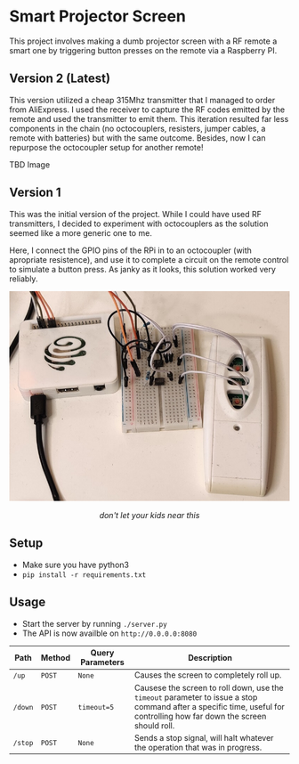 # Smart Projector Screen

This project involves making a dumb projector screen with a RF remote a smart one by triggering button presses on the remote via a Raspberry PI.

## Version 2 (Latest)

This version utilized a cheap 315Mhz transmitter that I managed to order from AliExpress. I used the receiver to capture the RF codes emitted by the remote and used the transmitter to emit them. This iteration resulted far less components in the chain (no octocouplers, resisters, jumper cables, a remote with batteries) but with the same outcome. Besides, now I can repurpose the octocoupler setup for another remote!

TBD Image

## Version 1

This was the initial version of the project. While I could have used RF transmitters, I decided to experiment with octocouplers as the solution seemed like a more generic one to me. 

Here, I connect the GPIO pins of the RPi in to an octocoupler (with apropriate resistence), and use it to complete a circuit on the remote control to simulate a button press. As janky as it looks, this solution worked very reliably.

<center>

![](assets/setup.jpg)

_don't let your kids near this_

</center>

## Setup

- Make sure you have python3
- `pip install -r requirements.txt`

## Usage

- Start the server by running `./server.py`
- The API is now availble on `http://0.0.0.0:8080`

| Path    | Method | Query Parameters | Description                                                                                                                                                             |
| ------- | ------ | ---------------- | ----------------------------------------------------------------------------------------------------------------------------------------------------------------------- |
| `/up`   | `POST` | `None`           | Causes the screen to completely roll up.                                                                                                                                |
| `/down` | `POST` | `timeout=5`      | Causese the screen to roll down, use the `timeout` parameter to issue a stop command after a specific time, useful for controlling how far down the screen should roll. |
| `/stop` | `POST` | `None`           | Sends a stop signal, will halt whatever the operation that was in progress.                                                                                             |
